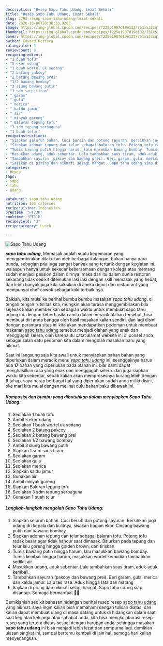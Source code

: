 ```yaml
---
description: "Resep Sapo Tahu Udang, Lezat Sekali"
title: "Resep Sapo Tahu Udang, Lezat Sekali"
slug: 2795-resep-sapo-tahu-udang-lezat-sekali
date: 2020-10-06T20:38:33.920Z
image: https://img-global.cpcdn.com/recipes/f225e1987d19e132/751x532cq70/sapo-tahu-udang-foto-resep-utama.jpg
thumbnail: https://img-global.cpcdn.com/recipes/f225e1987d19e132/751x532cq70/sapo-tahu-udang-foto-resep-utama.jpg
cover: https://img-global.cpcdn.com/recipes/f225e1987d19e132/751x532cq70/sapo-tahu-udang-foto-resep-utama.jpg
author: Edward Herrera
ratingvalue: 5
reviewcount: 8
recipeingredient:
- "1 buah tofu"
- "5 ekor udang"
- "1 buah wortel uk sedang"
- "2 batang pakcoy"
- "2 batang bawang prei"
- "1/2 bawang bombay"
- "3 siung bawang putih"
- "1 sdm saus tiram"
- " garam"
- " gula"
- " merica"
- " kaldu jamur"
- " air"
- " minyak goreng"
- " Baluran tepung tofu"
- "3 sdm tepung serbaguna"
- "1 buah telur"
recipeinstructions:
- "Siapkan seluruh bahan. Cuci bersih dan potong sayuran. Bersihkan juga udang dri kepala dan kulitnya, sisakan bagian ekor. Cincang bawang putih dan bawang bombay"
- "Siapkan adonan tepung dan telur sebagai baluran tofu. Potong tofu radak besar agar tidak hancur saat dimasak. Balurkan pada tepung dan telur lalu goreng hingga golden brown, dan tiriskan."
- "Tumis bawang putih hingga harum, lalu masukkan bawang bombay. Tumis kembali hingga harum, masukkan wortel kemudian tambahkan sedikit air"
- "Masukkan udang, aduk sebentar. Lalu tambahkan saus tiram, aduk-aduk kembali."
- "Tambahkan sayuran (pakcoy dan bawang prei). Beri garam, gula, merica dan kaldu jamur. Lalu tes rasa. Aduk hingga rata dan matang"
- "Sajikan di piring dan nikmati selagi hangat. Sapo tahu udang siap disantap. Semoga bermanfaat 💚💚"
categories:
- Resep
tags:
- sapo
- tahu
- udang

katakunci: sapo tahu udang 
nutrition: 193 calories
recipecuisine: Indonesian
preptime: "PT23M"
cooktime: "PT31M"
recipeyield: "3"
recipecategory: Lunch

---
```



![Sapo Tahu Udang](https://img-global.cpcdn.com/recipes/f225e1987d19e132/751x532cq70/sapo-tahu-udang-foto-resep-utama.jpg)

<b><i>sapo tahu udang</i></b>, Memasak adalah suatu kegemaran yang menggembirakan dilakukan oleh berbagai kalangan. bukan hanya para bunda, sebagian pria juga sangat banyak yang tertarik dengan kegiatan ini. walaupun hanya untuk sekedar kebersamaan dengan kolega atau memang sudah menjadi passion dalam dirinya. maka dari itu dalam dunia restoran sekarang tidak sedikit ditemukan laki laki dengan skill memasak yang hebat, dan lebih banyak juga kita saksikan di aneka depot dan restaurant yang mempunyai chef cowok sebagai koki terbaik nya.

Baiklah, kita mulai ke perihal bumbu bumbu masakan <i>sapo tahu udang</i>. di tengah tengah rutinitas kita, mungkin akan terasa menggembirakan bila sejenak kalian memberikan sebagian waktu untuk membuat sapo tahu udang ini. dengan keberhasilan anda dalam meracik olahan tersebut, bisa membuat diri anda bangga oleh hasil masakan kalian sendiri. dan lagi disini dengan perantara situs ini kita akan mendapatkan pedoman untuk membuat makanan <u>sapo tahu udang</u> tersebut menjadi olahan yang enak dan menggugah selera, oleh karena itu catat alamat website ini di ponsel anda sebagai salah satu pedoman kita dalam mengolah masakan baru yang nikmat.




Saat ini langsung saja kita awali untuk menyiapkan bahan bahan yang diperlukan dalam meracik menu <u><i>sapo tahu udang</i></u> ini. seenggaknya harus ada <b>17</b> bahan yang diperlukan pada olahan ini. biar nanti dapat menghasilkan rasa yang enak dan menggugah selera. dan juga siapkan waktu kita sebentar, sebab kalian akan memprosesnya kurang lebih dengan <b>6</b> tahap. saya harap berbagai hal yang diperlukan sudah anda miliki disini, oke mari kita mulai dengan melihat dulu bahan baku dibawah ini.

<!--inarticleads1-->

##### Komposisi dan bumbu yang dibutuhkan dalam menyiapkan Sapo Tahu Udang:

1. Sediakan 1 buah tofu
1. Ambil 5 ekor udang
1. Sediakan 1 buah wortel uk sedang
1. Sediakan 2 batang pakcoy
1. Sediakan 2 batang bawang prei
1. Sediakan 1/2 bawang bombay
1. Ambil 3 siung bawang putih
1. Siapkan 1 sdm saus tiram
1. Sediakan  garam
1. Sediakan  gula
1. Sediakan  merica
1. Siapkan  kaldu jamur
1. Gunakan  air
1. Ambil  minyak goreng
1. Siapkan  Baluran tepung tofu
1. Sediakan 3 sdm tepung serbaguna
1. Gunakan 1 buah telur




<!--inarticleads2-->

##### Langkah-langkah mengolah Sapo Tahu Udang:

1. Siapkan seluruh bahan. Cuci bersih dan potong sayuran. Bersihkan juga udang dri kepala dan kulitnya, sisakan bagian ekor. Cincang bawang putih dan bawang bombay
1. Siapkan adonan tepung dan telur sebagai baluran tofu. Potong tofu radak besar agar tidak hancur saat dimasak. Balurkan pada tepung dan telur lalu goreng hingga golden brown, dan tiriskan.
1. Tumis bawang putih hingga harum, lalu masukkan bawang bombay. Tumis kembali hingga harum, masukkan wortel kemudian tambahkan sedikit air
1. Masukkan udang, aduk sebentar. Lalu tambahkan saus tiram, aduk-aduk kembali.
1. Tambahkan sayuran (pakcoy dan bawang prei). Beri garam, gula, merica dan kaldu jamur. Lalu tes rasa. Aduk hingga rata dan matang
1. Sajikan di piring dan nikmati selagi hangat. Sapo tahu udang siap disantap. Semoga bermanfaat 💚💚




Demikianlah sedikit bahasan hidangan perihal resep resep <u>sapo tahu udang</u> yang nikmat. saya ingin kalian bisa memahami dengan tulisan diatas, dan kalian dapat membuat ulang di masa datang untuk di hidangkan dalam saat saat kegiatan keluarga atau sahabat anda. kita bisa mengkolaborasi resep resep yang tertera diatas sesuai dengan harapan anda, sehingga masakan <b>sapo tahu udang</b> ini bisa menjadi lebih lezat dan sempurna lagi. demikian ulasan singkat ini, sampai bertemu kembali di lain hal. semoga hari kalian menyenangkan.
